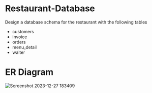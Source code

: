 # Restaurant-Database

Design a database schema for the restaurant with the following tables
- customers
- invoice
- orders
- menu_detail
- waiter

# ER Diagram
![Screenshot 2023-12-27 183409](https://github.com/pantakanch/Restaurant-Database/assets/113978334/c90ea7cf-9c4d-4526-9067-87a43ee4bd6e)
